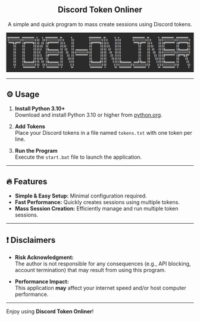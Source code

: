 <div align="center">
  <h2>Discord Token Onliner</h2>
  <p>A simple and quick program to mass create sessions using Discord tokens.</p>
  <img src="preview.png" alt="Discord Token Onliner Preview" style="max-width:100%; height:auto;">
</div>

---

## ⚙️ Usage

1. **Install Python 3.10+**  
   Download and install Python 3.10 or higher from [python.org](https://www.python.org/downloads/).

2. **Add Tokens**  
   Place your Discord tokens in a file named `tokens.txt` with one token per line.

3. **Run the Program**  
   Execute the `start.bat` file to launch the application.

---

## 🔥 Features

- **Simple & Easy Setup:** Minimal configuration required.
- **Fast Performance:** Quickly creates sessions using multiple tokens.
- **Mass Session Creation:** Efficiently manage and run multiple token sessions.

---

## ❗ Disclaimers

- **Risk Acknowledgment:**  
  The author is not responsible for any consequences (e.g., API blocking, account termination) that may result from using this program.

- **Performance Impact:**  
  This application **may** affect your internet speed and/or host computer performance.

---

Enjoy using **Discord Token Onliner**!
